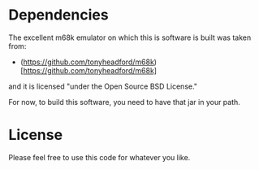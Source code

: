 # Dependencies

The excellent m68k emulator on which this is software is built was
taken from:

+ (https://github.com/tonyheadford/m68k)[https://github.com/tonyheadford/m68k]

and it is licensed "under the Open Source BSD License."

For now, to build this software, you need to have that jar in your path.

# License

Please feel free to use this code for whatever you like.
